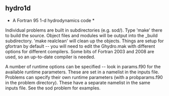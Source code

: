 ## hydro1d 

* A Fortran 95 1-d hydrodynamics code *

Individual problems are built in subdirectories (e.g. sod/).  Type
'make' there to build the source.  Object files and modules will be
output into the _build subdirectory.  'make realclean' will clean up
the objects.  Things are setup for gfortran by default -- you will
need to edit the Ghydro.mak with different options for different
compilers.  Some bits of Fortran 2003 and 2008 are used, so an
up-to-date compiler is needed.

A number of runtime options can be specified -- look in params.f90 for
the available runtime parameters.  These are set in a namelist in the
inputs file.  Problems can specify their own runtime parameters (with
a probparams.f90 in the problem directory).  These have a separate
namelist in the same inputs file.  See the sod problem for examples.


